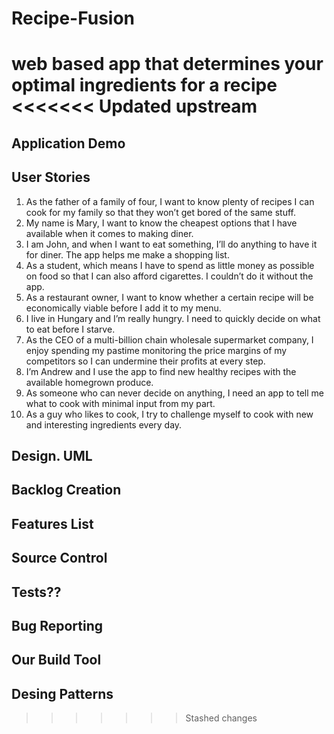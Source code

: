 # Recipe-Fusion
 web based app that determines your optimal ingredients for a recipe
<<<<<<< Updated upstream
=======
## Application Demo
## User Stories
1.	As the father of a family of four, I want to know plenty of recipes I can cook for my family so that they won’t get bored of the same stuff.
2.	My name is Mary, I want to know the cheapest options that I have available when it comes to making diner.
3.	I am John, and when I want to eat something, I’ll do anything to have it for diner. The app helps me make a shopping list.
4.	As a student, which means I have to spend as little money as possible on food so that I can also afford cigarettes. I couldn’t do it without the app.
5.	As a restaurant owner, I want to know whether a certain recipe will be economically viable before I add it to my menu.
6.	I live in Hungary and I’m really hungry.  I need to quickly decide on what to eat before I starve.
7.	As the CEO of a multi-billion chain wholesale supermarket company, I enjoy spending my pastime monitoring the price margins of my competitors so I can undermine their profits at every step.
8.	I’m Andrew and I use the app to find new healthy recipes with the available homegrown produce.
9.	As someone who can never decide on anything, I need an app to tell me what to cook with minimal input from my part.
10.	As a guy who likes to cook, I try to challenge myself to cook with new and interesting ingredients every day.

## Design. UML
## Backlog Creation
## Features List
## Source Control
## Tests??
## Bug Reporting
## Our Build Tool
## Desing Patterns
>>>>>>> Stashed changes
